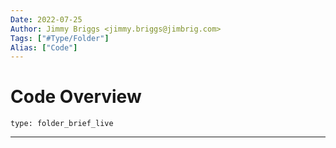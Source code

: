 ```yaml
---
Date: 2022-07-25
Author: Jimmy Briggs <jimmy.briggs@jimbrig.com>
Tags: ["#Type/Folder"]
Alias: ["Code"]
---
```


# Code Overview

 
```ccard
type: folder_brief_live
```
 

***
